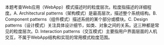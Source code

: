 本题考查Web应用（WebApp）模式描述时的粒度层次。粒度指描述的详细程度。A. Architectural patterns（架构模式）是最高层次，描述整个系统结构。B. Component patterns（组件模式）描述系统的某个部分或模块。C. Design patterns（设计模式）关注具体设计细节，如类、对象之间的关系。这三种都是常见的粒度层次。D. Interaction patterns（交互模式）主要指用户界面层面的人机交互，不属于WebApp结构和实现的常用模式粒度范围。